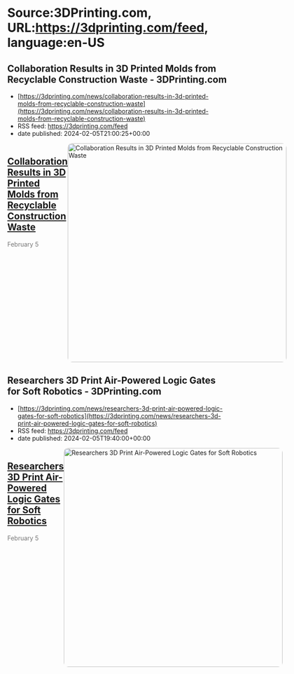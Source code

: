 # Source:3DPrinting.com, URL:https://3dprinting.com/feed, language:en-US

## Collaboration Results in 3D Printed Molds from Recyclable Construction Waste - 3DPrinting.com
 - [https://3dprinting.com/news/collaboration-results-in-3d-printed-molds-from-recyclable-construction-waste](https://3dprinting.com/news/collaboration-results-in-3d-printed-molds-from-recyclable-construction-waste)
 - RSS feed: https://3dprinting.com/feed
 - date published: 2024-02-05T21:00:25+00:00

<div style="display: flex;"><div><h2><a href="https://3dprinting.com/news/collaboration-results-in-3d-printed-molds-from-recyclable-construction-waste/" target="_blank">Collaboration Results in 3D Printed Molds from Recyclable Construction Waste</a></h2><span style="color: #777; font-size: 14px; margin-top: auto;">February 5</span></div><div><img alt="Collaboration Results in 3D Printed Molds from Recyclable Construction Waste" class="attachment-singular-featured-thumb size-singular-featured-thumb wp-post-image" height="500" src="https://3dprinting.com/wp-content/uploads/image1-2-1-500x500.png" style="border-radius: 10px; overflow: hidden;" width="500" /></div></div>

## Researchers 3D Print Air-Powered Logic Gates for Soft Robotics - 3DPrinting.com
 - [https://3dprinting.com/news/researchers-3d-print-air-powered-logic-gates-for-soft-robotics](https://3dprinting.com/news/researchers-3d-print-air-powered-logic-gates-for-soft-robotics)
 - RSS feed: https://3dprinting.com/feed
 - date published: 2024-02-05T19:40:00+00:00

<div style="display: flex;"><div><h2><a href="https://3dprinting.com/news/researchers-3d-print-air-powered-logic-gates-for-soft-robotics/" target="_blank">Researchers 3D Print Air-Powered Logic Gates for Soft Robotics</a></h2><span style="color: #777; font-size: 14px; margin-top: auto;">February 5</span></div><div><img alt="Researchers 3D Print Air-Powered Logic Gates for Soft Robotics" class="attachment-singular-featured-thumb size-singular-featured-thumb wp-post-image" height="500" src="https://3dprinting.com/wp-content/uploads/image2-3-1-500x500.png" style="border-radius: 10px; overflow: hidden;" width="500" /></div></div>

